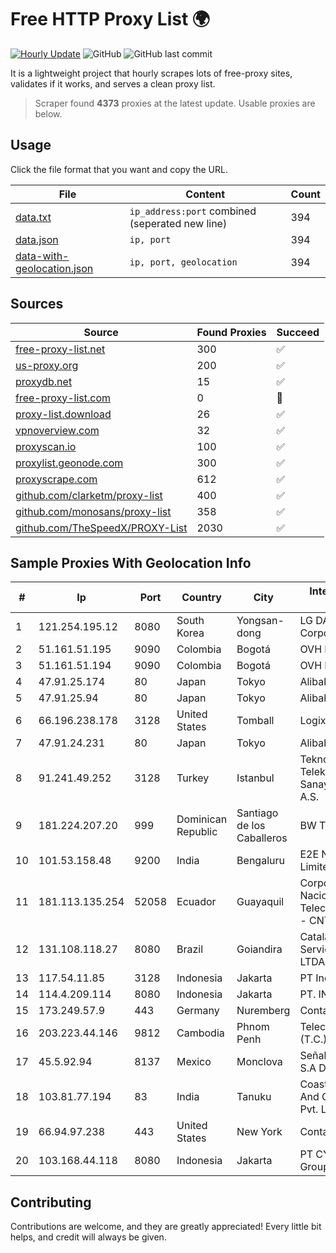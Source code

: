 
# Free HTTP Proxy List 🌍

[![Hourly Update](https://github.com/mertguvencli/http-proxy-list/actions/workflows/main.yml/badge.svg?branch=main)](https://github.com/mertguvencli/http-proxy-list/actions/workflows/main.yml)
![GitHub](https://img.shields.io/github/license/mertguvencli/http-proxy-list)
![GitHub last commit](https://img.shields.io/github/last-commit/mertguvencli/http-proxy-list)

It is a lightweight project that hourly scrapes lots of free-proxy sites, validates if it works, and serves a clean proxy list.


> Scraper found **4373** proxies at the latest update. Usable proxies are below.

## Usage

Click the file format that you want and copy the URL.


|File|Content|Count|
|----|-------|-----|
|[data.txt](https://raw.githubusercontent.com/mertguvencli/http-proxy-list/main/proxy-list/data.txt)|`ip_address:port` combined (seperated new line)|394|
|[data.json](https://raw.githubusercontent.com/mertguvencli/http-proxy-list/main/proxy-list/data.json)|`ip, port`|394|
|[data-with-geolocation.json](https://raw.githubusercontent.com/mertguvencli/http-proxy-list/main/proxy-list/data-with-geolocation.json)|`ip, port, geolocation`|394|

## Sources

|Source|Found Proxies|Succeed|
|------|-------------|-------|
|[free-proxy-list.net](https://free-proxy-list.net)|300|✅|
|[us-proxy.org](https://www.us-proxy.org)|200|✅|
|[proxydb.net](http://proxydb.net)|15|✅|
|[free-proxy-list.com](https://free-proxy-list.com/?page=&port=&type%5B%5D=http&type%5B%5D=https&up_time=0&search=Search)|0|🚫|
|[proxy-list.download](https://www.proxy-list.download/HTTP)|26|✅|
|[vpnoverview.com](https://vpnoverview.com/privacy/anonymous-browsing/free-proxy-servers)|32|✅|
|[proxyscan.io](https://www.proxyscan.io)|100|✅|
|[proxylist.geonode.com](https://proxylist.geonode.com/api/proxy-list?limit=300&page=1&sort_by=lastChecked&sort_type=desc&protocols=http,https)|300|✅|
|[proxyscrape.com](https://api.proxyscrape.com/v2/?request=displayproxies&protocol=http&timeout=10000&country=all&ssl=all&anonymity=all)|612|✅|
|[github.com/clarketm/proxy-list](https://raw.githubusercontent.com/clarketm/proxy-list/master/proxy-list-raw.txt)|400|✅|
|[github.com/monosans/proxy-list](https://raw.githubusercontent.com/monosans/proxy-list/main/proxies/http.txt)|358|✅|
|[github.com/TheSpeedX/PROXY-List](https://raw.githubusercontent.com/TheSpeedX/PROXY-List/master/http.txt)|2030|✅|


## Sample Proxies With Geolocation Info

|#|Ip|Port|Country|City|Internet Service Provider|
|-|--|----|-------|----|-------------------------|
|1|121.254.195.12|8080|South Korea|Yongsan-dong|LG DACOM Corporation|
|2|51.161.51.195|9090|Colombia|Bogotá|OVH Hosting|
|3|51.161.51.194|9090|Colombia|Bogotá|OVH Hosting|
|4|47.91.25.174|80|Japan|Tokyo|Alibaba.com LLC|
|5|47.91.25.94|80|Japan|Tokyo|Alibaba.com LLC|
|6|66.196.238.178|3128|United States|Tomball|Logix|
|7|47.91.24.231|80|Japan|Tokyo|Alibaba.com LLC|
|8|91.241.49.252|3128|Turkey|Istanbul|Teknotel Telekomunikasyon Sanayi VE Ticaret A.S.|
|9|181.224.207.20|999|Dominican Republic|Santiago de los Caballeros|BW TELECOM|
|10|101.53.158.48|9200|India|Bengaluru|E2E Networks Limited|
|11|181.113.135.254|52058|Ecuador|Guayaquil|Corporacion Nacional De Telecomunicaciones - CNT EP|
|12|131.108.118.27|8080|Brazil|Goiandira|Catalão Bandnet Serviços Multimídia LTDA - ME|
|13|117.54.11.85|3128|Indonesia|Jakarta|PT IndoInternet|
|14|114.4.209.114|8080|Indonesia|Jakarta|PT. INDOSAT Tbk|
|15|173.249.57.9|443|Germany|Nuremberg|Contabo GmbH|
|16|203.223.44.146|9812|Cambodia|Phnom Penh|Telecom Cambodia (T.C.)|
|17|45.5.92.94|8137|Mexico|Monclova|Señal Interactiva, S.A De C.V|
|18|103.81.77.194|83|India|Tanuku|Coastal Broadband And Online Services Pvt. Ltd.|
|19|66.94.97.238|443|United States|New York|Contabo Inc.|
|20|103.168.44.118|8080|Indonesia|Jakarta|PT CYB Media Group|



## Contributing

Contributions are welcome, and they are greatly appreciated! Every
little bit helps, and credit will always be given.

